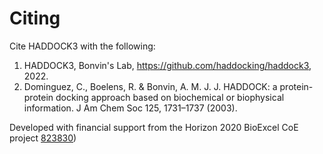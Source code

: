 # Citing

Cite HADDOCK3 with the following:

1. HADDOCK3, Bonvin's Lab, https://github.com/haddocking/haddock3, 2022.
2. Dominguez, C., Boelens, R. & Bonvin, A. M. J. J. HADDOCK: a protein-protein docking approach based on biochemical or biophysical information. J Am Chem Soc 125, 1731–1737 (2003).

Developed with financial support from the Horizon 2020 BioExcel CoE project [823830](https://cordis.europa.eu/project/id/823830))
